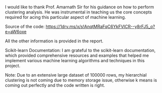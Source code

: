 I would like to thank Prof. Amarnath Sir for his guidance on how to perform clustering analysis. He was instrumental in teaching us the core concepts required for acing this particular aspect of machine learning.

Source of the code:  https://1drv.ms/x/s!AnqtMRaFqC6YkFVICR--y8rFJ5_o?e=aW6oxe

All the other information is provided in the report.

Scikit-learn Documentation: I am grateful to the scikit-learn documentation, which provided comprehensive resources and examples that helped me implement various machine learning algorithms and techniques in this project.


Note: Due to an extensive large dataset of 100000 rows, my hierarchial clustering is not coming due to memory storage issue, otherwise k means is coming out perfectly and the code written is right. 
